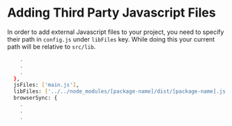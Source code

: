 # Adding Third Party Javascript Files

In order to add external Javascript files to your project, you need to specify their path in `config.js` under `libFiles` key. While doing this your current path will be relative to `src/lib`.

```bash
    .
    .
    .
  },
  jsFiles: ['main.js'],
  libFiles: ['../../node_modules/[package-name]/dist/[package-name].js'],
  browserSync: {
    .
    .
    .
```
